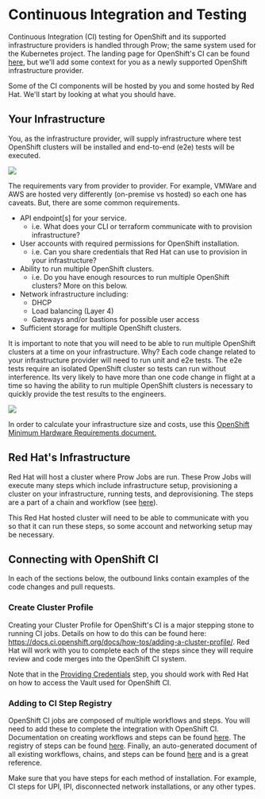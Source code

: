 # Continuous Integration and Testing

Continuous Integration (CI) testing for OpenShift and its supported infrastructure providers is handled through Prow; the same system used for the Kubernetes project. The landing page for OpenShift's CI can be found [here](https://docs.ci.openshift.org), but we'll add some context for you as a newly supported OpenShift infrastructure provider.

Some of the CI components will be hosted by you and some hosted by Red Hat. We'll start by looking at what you should have.

## Your Infrastructure

You, as the infrastructure provider, will supply infrastructure where test OpenShift clusters will be installed and end-to-end (e2e) tests will be executed.

![](installing-openshift-on-infra.png)

The requirements vary from provider to provider. For example, VMWare and AWS are hosted very differently (on-premise vs hosted) so each one has caveats. But, there are some common requirements. 

- API endpoint[s] for your service. 
    - i.e. What does your CLI or terraform communicate with to provision infrastructure?
- User accounts with required permissions for OpenShift installation.
    - i.e. Can you share credentials that Red Hat can use to provision in your infrastructure?
- Ability to run multiple OpenShift clusters.
    - i.e. Do you have enough resources to run multiple OpenShift clusters? More on this below. 
- Network infrastructure including:
    - DHCP
    - Load balancing (Layer 4)
    - Gateways and/or bastions for possible user access
- Sufficient storage for multiple OpenShift clusters.

It is important to note that you will need to be able to run multiple OpenShift clusters at a time on your infrastructure. Why? Each code change related to your infrastructure provider will need to run unit and e2e tests. The e2e tests require an isolated OpenShift cluster so tests can run without interference. Its very likely to have more than one code change in flight at a time so having the ability to run multiple OpenShift clusters is necessary to quickly provide the test results to the engineers.

![](running-ci-jobs-on-infra.png)

In order to calculate your infrastructure size and costs, use this [OpenShift Minimum Hardware Requirements document.](https://docs.openshift.com/container-platform/latest/installing/installing_bare_metal/installing-bare-metal.html#minimum-resource-requirements_installing-bare-metal)


## Red Hat's Infrastructure

Red Hat will host a cluster where Prow Jobs are run. These Prow Jobs will execute many steps which include infrastructure setup, provisioning a cluster on your infrastructure, running tests, and deprovisioning. The steps are a part of a chain and workflow (see [here](https://docs.ci.openshift.org/docs/architecture/step-registry/)).

This Red Hat hosted cluster will need to be able to communicate with you so that it can run these steps, so some account and networking setup may be necessary.

## Connecting with OpenShift CI

In each of the sections below, the outbound links contain examples of the code changes and pull requests.

### Create Cluster Profile

Creating your Cluster Profile for OpenShift's CI is a major stepping stone to running CI jobs. Details on how to do this can be found here: https://docs.ci.openshift.org/docs/how-tos/adding-a-cluster-profile/. Red Hat will work with you to complete each of the steps since they will require review and code merges into the OpenShift CI system.

Note that in the [Providing Credentials](https://docs.ci.openshift.org/docs/how-tos/adding-a-cluster-profile/#providing-credentials) step, you should work with Red Hat on how to access the Vault used for OpenShift CI. 

### Adding to CI Step Registry

OpenShift CI jobs are composed of multiple workflows and steps. You will need to add these to complete the integration with OpenShift CI. Documentation on creating workflows and steps can be found [here](https://docs.ci.openshift.org/docs/architecture/step-registry/). The registry of steps can be found [here](https://github.com/openshift/release/tree/master/ci-operator/step-registry). Finally, an auto-generated document of all existing workflows, chains, and steps can be found [here](https://steps.ci.openshift.org/) and is a great reference. 

Make sure that you have steps for each method of installation. For example, CI steps for UPI, IPI, disconnected network installations, or any other types. 
